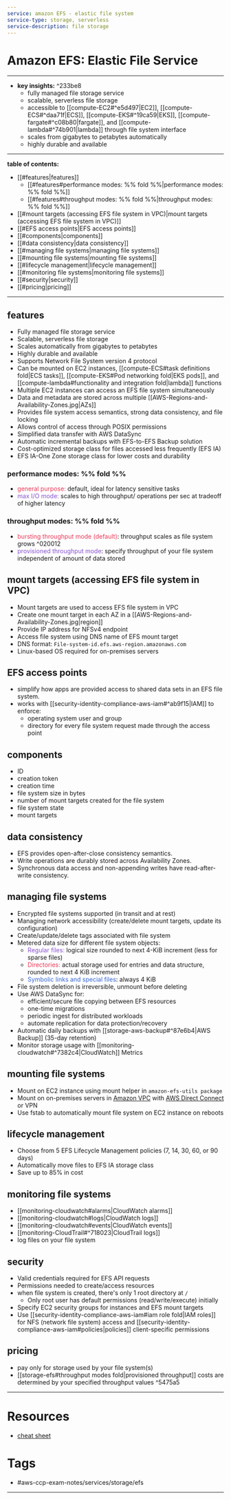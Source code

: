 ```yaml
---
service: amazon EFS - elastic file system
service-type: storage, serverless
service-description: file storage
---
```


# Amazon EFS: Elastic File Service
---
- **key insights:**  ^233be8
	- fully managed file storage service 
	- scalable, serverless file storage 
	- accessible to [[compute-EC2#^e5d497|EC2]], [[compute-ECS#^daa71f|ECS]], [[compute-EKS#^19ca59|EKS]], [[compute-fargate#^c08b80|fargate]], and [[compute-lambda#^74b901|lambda]] through file system interface 
	- scales from gigabytes to petabytes automatically 
	- highly durable and available 
---
**table of contents:**
- [[#features|features]]
	- [[#features#performance modes:  %% fold %%|performance modes:  %% fold %%]]
	- [[#features#throughput modes:  %% fold %%|throughput modes:  %% fold %%]]
- [[#mount targets (accessing EFS file system in VPC)|mount targets (accessing EFS file system in VPC)]]
- [[#EFS access points|EFS access points]]
- [[#components|components]]
- [[#data consistency|data consistency]]
- [[#managing file systems|managing file systems]]
- [[#mounting file systems|mounting file systems]]
- [[#lifecycle management|lifecycle management]]
- [[#monitoring file systems|monitoring file systems]]
- [[#security|security]]
- [[#pricing|pricing]]
--- 
## features 
- Fully managed file storage service
- Scalable, serverless file storage
- Scales automatically from gigabytes to petabytes
- Highly durable and available
- Supports Network File System version 4 protocol
- Can be mounted on EC2 instances, [[compute-ECS#task definitions fold|ECS tasks]], [[compute-EKS#Pod networking fold|EKS pods]], and [[compute-lambda#functionality and integration fold|lambda]] functions
- Multiple EC2 instances can access an EFS file system simultaneously
- Data and metadata are stored across multiple [[AWS-Regions-and-Availability-Zones.jpg|AZs]]
- Provides file system access semantics, strong data consistency, and file locking
- Allows control of access through POSIX permissions
- Simplified data transfer with AWS DataSync
- Automatic incremental backups with EFS-to-EFS Backup solution
- Cost-optimized storage class for files accessed less frequently (EFS IA)
- EFS IA-One Zone storage class for lower costs and durability
### performance modes:  %% fold %% 
- <span style='color:#eb3b5a'>general purpose:</span> default, ideal for latency sensitive tasks
- <span style='color:#8854d0'>max I/O mode:</span> scales to high throughput/ operations per sec at tradeoff of higher latency
### throughput modes:  %% fold %% 
- <span style='color:#eb3b5a'>bursting throughput mode (default)</span>: throughput scales as file system grows  ^020012
- <span style='color:#8854d0'>provisioned throughput mode</span>: specify throughput of your file system independent of amount of data stored 
## mount targets (accessing EFS file system in VPC)
- Mount targets are used to access EFS file system in VPC
- Create one mount target in each AZ in a [[AWS-Regions-and-Availability-Zones.jpg|region]]
- Provide IP address for NFSv4 endpoint
- Access file system using DNS name of EFS mount target
- DNS format: `File-system-id.efs.aws-region.amazonaws.com`
- Linux-based OS required for on-premises servers
## EFS access points 
- simplify how apps are provided access to shared data sets in an EFS file system. 
- works with [[security-identity-compliance-aws-iam#^ab9f15|IAM]] to enforce: 
	- operating system user and group
	- directory for every file system request made through the access point
## components
- ID
- creation token
- creation time
- file system size in bytes
- number of mount targets created for the file system
- file system state
- mount targets
## data consistency 
- EFS provides open-after-close consistency semantics.
- Write operations are durably stored across Availability Zones.
- Synchronous data access and non-appending writes have read-after-write consistency.
## managing file systems 
- Encrypted file systems supported (in transit and at rest)
- Managing network accessibility (create/delete mount targets, update its configuration)
- Create/update/delete tags associated with file system
- Metered data size for different file system objects:
	- <span style='color:#8854d0'>Regular files:</span> logical size rounded to next 4-KiB increment (less for sparse files)
	- <span style='color:#eb3b5a'>Directories:</span> actual storage used for entries and data structure, rounded to next 4 KiB increment
	- <span style='color:#3867d6'>Symbolic links and special files</span>: always 4 KiB
- File system deletion is irreversible, unmount before deleting
- Use AWS DataSync for: 
	- efficient/secure file copying between EFS resources
	- one-time migrations 
	- periodic ingest for distributed workloads 
	- automate replication for data protection/recovery 
- Automatic daily backups with [[storage-aws-backup#^87e6b4|AWS Backup]] (35-day retention)
- Monitor storage usage with [[monitoring-cloudwatch#^7382c4|CloudWatch]] Metrics
## mounting file systems
- Mount on EC2 instance using mount helper in `amazon-efs-utils package`
- Mount on on-premises servers in [Amazon VPC](https://tutorialsdojo.com/amazon-vpc/) with [AWS Direct Connect](https://tutorialsdojo.com/aws-direct-connect/) or VPN
- Use fstab to automatically mount file system on EC2 instance on reboots
## lifecycle management 
- Choose from 5 EFS Lifecycle Management policies (7, 14, 30, 60, or 90 days)
- Automatically move files to EFS IA storage class
- Save up to 85% in cost
## monitoring file systems
- [[monitoring-cloudwatch#alarms|CloudWatch alarms]]
- [[monitoring-cloudwatch#logs|CloudWatch logs]]
- [[monitoring-cloudwatch#events|CloudWatch events]]
- [[monitoring-CloudTrail#^718023|CloudTrail logs]]
- log files on your file system 
## security 
- Valid credentials required for EFS API requests
- Permissions needed to create/access resources
- when file system is created, there's only 1 root directory at `/` 
	- Only root user has default permissions (read/write/execute) initially
- Specify EC2 security groups for instances and EFS mount targets
- Use [[security-identity-compliance-aws-iam#iam role fold|IAM roles]] for NFS (network file system) access and [[security-identity-compliance-aws-iam#policies|policies]] client-specific permissions
## pricing 
- pay only for storage used by your file system(s)
- [[storage-efs#throughput modes fold|provisioned throughput]] costs are determined by your specified throughput values ^5475a5
--- 
# Resources
- [cheat sheet](https://tutorialsdojo.com/amazon-efs/)
# Tags
- #aws-ccp-exam-notes/services/storage/efs  
---


	

